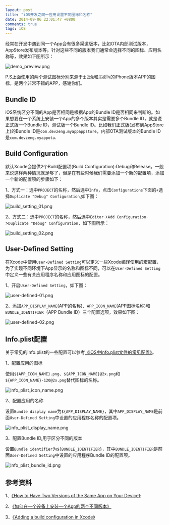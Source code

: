 ```yaml
---
layout: post
title: "iOS开发之同一应用设置不同图标和名称"
date: 2014-09-06 22:01:47 +0800
comments: true
tags: iOS
---
```


经常在开发中遇到同一个App会有很多渠道版本，比如OTA内部测试版本，AppStore发布版本等。针对这些不同的版本我们通常会选择不同的图标、应用名称等，效果如下图所示：

![demo_preview.png](/images/ios-two-version-app/demo_preview.png)

P.S上面使用的两个测试图标分别来源于`土巴兔`和`乐视TV`的iPhone版本APP的图标，是两个非常不错的APP，感谢你们。

## Bundle ID

iOS系统区分不同的App是否相同是根据App的Bundle ID是否相同来判断的。如果想要在一个系统上安装一个App的多个版本其实是需要多个Bundle ID，就是说正式版一个Bundle ID，测试版一个Bundle ID。比如我们正式版(发布到AppStore上)的Bundle ID是`com.devzeng.myappappstore`，内部OTA测试版本的Bundle ID是`com.devzeng.myappota`.

## Build Configuration

默认Xcode会提供2个Build配置项(Build Configuration):Debug和Release。一般来说这样两种情况就足够了，但是在有些时候我们需要添加一个新的配置项，添加一个新的配置项的步骤如下：

1、方式一：选中`PROJECT`的名称，然后选中`Info`，点击`Configurations`下面的`+`选择`Duplicate "Debug" Configuration`,如下图：

![build_setting_01.png](http://blog.devzeng.com/images/ios-two-version-app/build_setting_01.png)

2、方式二：选中`PROJECT`的名称，然后选中`Editor`->`Add Configuration`->`Duplicate "Debug" Configuration`，如下图所示：

![build_setting_02.png](/images/ios-two-version-app/build_setting_02.png)

## User-Defined Setting

在Xcode中使用`User-Defined Setting`可以定义一些Xcode编译使用的宏配置，为了实现不同环境下App显示的名称和图标不同，可以在`User-Defined Setting`中定义一些有关应用程序名称和应用图标的配置。

1、开启`User-Defined Setting`，如下图：

![user-defined-01.png](/images/ios-two-version-app/user-defined-01.png)

2、添加`APP_DISPLAY_NAME`(APP的名称)、`APP_ICON_NAME`(APP图标名称)和`BUNDLE_IDENTIFIER`（APP Bundle ID）三个配置选项，效果如下图：

![user-defined-02.png](/images/ios-two-version-app/user-defined-02.png)

## Info.plist配置

关于常见的Info.plist的一些配置可以参考[《iOS中Info.plist文件的常见配置》](http://blog.devzeng.com/blog/ios-info-dot-plist-config.html)。

1、配置应用的图标

使用`${APP_ICON_NAME}.png`、`${APP_ICON_NAME}@2x.png`和`${APP_ICON_NAME}-120@2x.png`替代图标的名称。

![info_plist_icon_name.png](/images/ios-two-version-app/info_plist_icon_name.png)

2、配置应用的名称

设置`Bundle display name`为`${APP_DISPLAY_NAME}`，其中`APP_DISPLAY_NAME`是前面`User-Defined Setting`中设置的应用程序名称的配置项。

![info_plist_display_name.png](/images/ios-two-version-app/info_plist_display_name.png)

3、配置Bundle ID,用于区分不同的版本

设置`Bundle identifier`为`${BUNDLE_IDENTIFIER}`，其中`BUNDLE_IDENTIFIER`是前面`User-Defined Setting`中设置的应用程序Bundle ID的配置项。

![info_plist_bundle_id.png](/images/ios-two-version-app/info_plist_bundle_id.png)

## 参考资料

1、[《How to Have Two Versions of the Same App on Your Device》](http://nilsou.com/blog/2013/07/29/how-to-have-two-versions-of-the-same-app-on-your-device/)

2、[《如何在一个设备上安装一个App的两个不同版本》](http://joeyio.com/ios/2013/08/16/how-to-have-two-versions-of-the-same-app-on-your-device/)

3、[《Adding a build configuration in Xcode》](http://stackoverflow.com/questions/19842746/adding-a-build-configuration-in-xcode)
